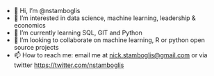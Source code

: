 - 👋 Hi, I’m @nstamboglis
- 👀 I’m interested in data science, machine learning, leadership & economics
- 🌱 I’m currently learning SQL, GIT and Python
- 💞️ I’m looking to collaborate on machine learning, R or python open source projects
- 📫 How to reach me: email me at nick.stamboglis@gmail.com or via twitter https://twitter.com/nstamboglis

<!---
nstamboglis/nstamboglis is a ✨ special ✨ repository because its `README.md` (this file) appears on your GitHub profile.
You can click the Preview link to take a look at your changes.
--->
